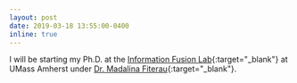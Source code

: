 ```yaml
---
layout: post
date: 2019-03-18 13:55:00-0400
inline: true
---
```


I will be starting my Ph.D. at the [Information Fusion Lab](https://github.com/Information-Fusion-Lab-Umass){:target="\_blank"} at UMass Amherst under [Dr. Madalina Fiterau](http://www.cs.cmu.edu/~mfiterau/){:target="\_blank"}.